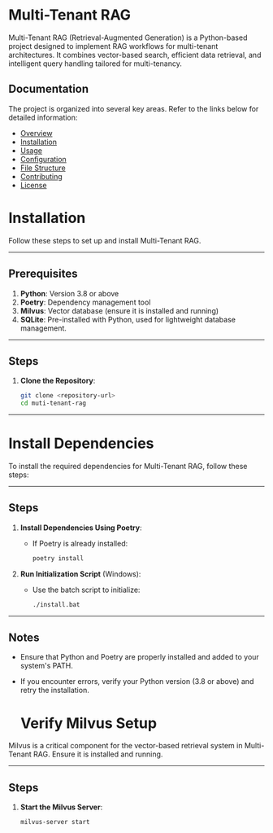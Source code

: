 # Multi-Tenant RAG

Multi-Tenant RAG (Retrieval-Augmented Generation) is a Python-based project designed to implement RAG workflows for multi-tenant architectures. It combines vector-based search, efficient data retrieval, and intelligent query handling tailored for multi-tenancy.

## Documentation

The project is organized into several key areas. Refer to the links below for detailed information:

- [Overview](docs/Overview.md)
- [Installation](docs/Installation.md)
- [Usage](docs/Usage.md)
- [Configuration](docs/Configuration.md)
- [File Structure](docs/FileStructure.md)
- [Contributing](docs/Contributing.md)
- [License](docs/License.md)

# Installation

Follow these steps to set up and install Multi-Tenant RAG.

---

## Prerequisites

1. **Python**: Version 3.8 or above
2. **Poetry**: Dependency management tool
3. **Milvus**: Vector database (ensure it is installed and running)
4. **SQLite**: Pre-installed with Python, used for lightweight database management.

---

## Steps

1. **Clone the Repository**:
   ```bash
   git clone <repository-url>
   cd muti-tenant-rag

---
# Install Dependencies

To install the required dependencies for Multi-Tenant RAG, follow these steps:

---

## Steps

1. **Install Dependencies Using Poetry**:
   - If Poetry is already installed:
     ```bash
     poetry install
     ```

2. **Run Initialization Script** (Windows):
   - Use the batch script to initialize:
     ```bash
     ./install.bat
     ```

---

## Notes

- Ensure that Python and Poetry are properly installed and added to your system's PATH.
- If you encounter errors, verify your Python version (3.8 or above) and retry the installation.

  # Verify Milvus Setup

Milvus is a critical component for the vector-based retrieval system in Multi-Tenant RAG. Ensure it is installed and running.

---

## Steps

1. **Start the Milvus Server**:
   ```bash
   milvus-server start

